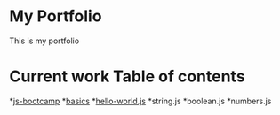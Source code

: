 My Portfolio
============
This is my portfolio

Current work Table of contents
==============================
<!--ts-->
*[js-bootcamp](https://github.com/quijas4101/portfolio/tree/origin/js-bootcamp)
    *[basics](https://github.com/quijas4101/portfolio/tree/origin/js-bootcamp/basics)
        *[hello-world.js](https://github.com/quijas4101/portfolio/blob/origin/js-bootcamp/basics/hello-world.js)
    *string.js
    *boolean.js
    *numbers.js
<!--te-->